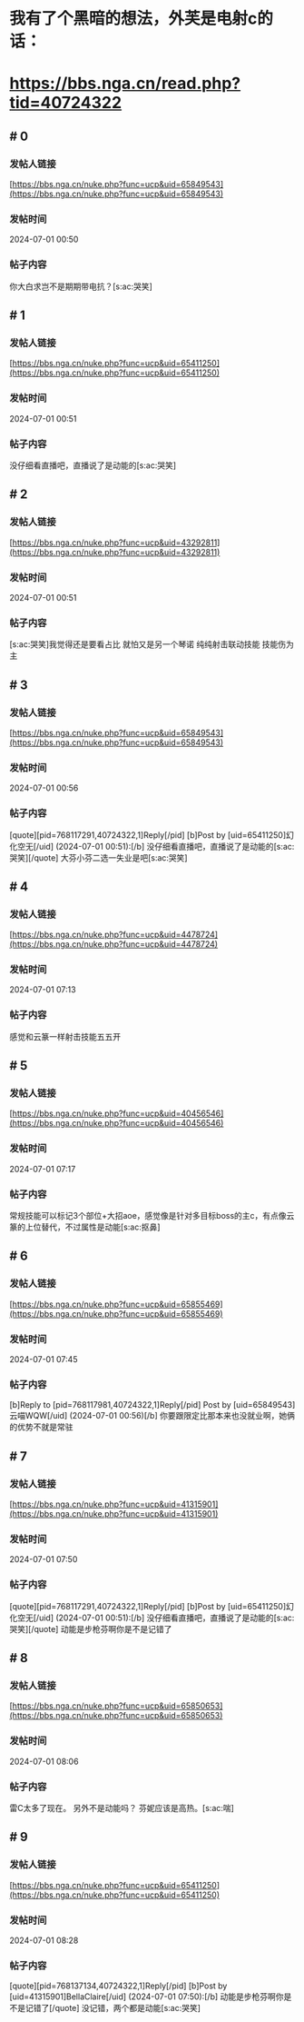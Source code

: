 # 我有了个黑暗的想法，外芙是电射c的话：
# https://bbs.nga.cn/read.php?tid=40724322

## \# 0
### 发帖人链接
[https://bbs.nga.cn/nuke.php?func=ucp&uid=65849543](https://bbs.nga.cn/nuke.php?func=ucp&uid=65849543)
### 发帖时间
2024-07-01 00:50
### 帖子内容
你大白求岂不是期期带电抗？[s:ac:哭笑]
## \# 1
### 发帖人链接
[https://bbs.nga.cn/nuke.php?func=ucp&uid=65411250](https://bbs.nga.cn/nuke.php?func=ucp&uid=65411250)
### 发帖时间
2024-07-01 00:51
### 帖子内容
没仔细看直播吧，直播说了是动能的[s:ac:哭笑]
## \# 2
### 发帖人链接
[https://bbs.nga.cn/nuke.php?func=ucp&uid=43292811](https://bbs.nga.cn/nuke.php?func=ucp&uid=43292811)
### 发帖时间
2024-07-01 00:51
### 帖子内容
[s:ac:哭笑]我觉得还是要看占比 就怕又是另一个琴诺 纯纯射击联动技能 技能伤为主
## \# 3
### 发帖人链接
[https://bbs.nga.cn/nuke.php?func=ucp&uid=65849543](https://bbs.nga.cn/nuke.php?func=ucp&uid=65849543)
### 发帖时间
2024-07-01 00:56
### 帖子内容
[quote][pid=768117291,40724322,1]Reply[/pid] [b]Post by [uid=65411250]幻化空无[/uid] (2024-07-01 00:51):[/b]
没仔细看直播吧，直播说了是动能的[s:ac:哭笑][/quote]
大芬小芬二选一失业是吧[s:ac:哭笑]
## \# 4
### 发帖人链接
[https://bbs.nga.cn/nuke.php?func=ucp&uid=4478724](https://bbs.nga.cn/nuke.php?func=ucp&uid=4478724)
### 发帖时间
2024-07-01 07:13
### 帖子内容
感觉和云篆一样射击技能五五开
## \# 5
### 发帖人链接
[https://bbs.nga.cn/nuke.php?func=ucp&uid=40456546](https://bbs.nga.cn/nuke.php?func=ucp&uid=40456546)
### 发帖时间
2024-07-01 07:17
### 帖子内容
常规技能可以标记3个部位+大招aoe，感觉像是针对多目标boss的主c，有点像云篆的上位替代，不过属性是动能[s:ac:抠鼻]
## \# 6
### 发帖人链接
[https://bbs.nga.cn/nuke.php?func=ucp&uid=65855469](https://bbs.nga.cn/nuke.php?func=ucp&uid=65855469)
### 发帖时间
2024-07-01 07:45
### 帖子内容
[b]Reply to [pid=768117981,40724322,1]Reply[/pid] Post by [uid=65849543]云喵WQW[/uid] (2024-07-01 00:56)[/b]
你要跟限定比那本来也没就业啊，她俩的优势不就是常驻
## \# 7
### 发帖人链接
[https://bbs.nga.cn/nuke.php?func=ucp&uid=41315901](https://bbs.nga.cn/nuke.php?func=ucp&uid=41315901)
### 发帖时间
2024-07-01 07:50
### 帖子内容
[quote][pid=768117291,40724322,1]Reply[/pid] [b]Post by [uid=65411250]幻化空无[/uid] (2024-07-01 00:51):[/b]
没仔细看直播吧，直播说了是动能的[s:ac:哭笑][/quote]
动能是步枪芬啊你是不是记错了
## \# 8
### 发帖人链接
[https://bbs.nga.cn/nuke.php?func=ucp&uid=65850653](https://bbs.nga.cn/nuke.php?func=ucp&uid=65850653)
### 发帖时间
2024-07-01 08:06
### 帖子内容
雷C太多了现在。 另外不是动能吗？  芬妮应该是高热。[s:ac:喘]
## \# 9
### 发帖人链接
[https://bbs.nga.cn/nuke.php?func=ucp&uid=65411250](https://bbs.nga.cn/nuke.php?func=ucp&uid=65411250)
### 发帖时间
2024-07-01 08:28
### 帖子内容
[quote][pid=768137134,40724322,1]Reply[/pid] [b]Post by [uid=41315901]BellaClaire[/uid] (2024-07-01 07:50):[/b]
动能是步枪芬啊你是不是记错了[/quote]
没记错，两个都是动能[s:ac:哭笑]
